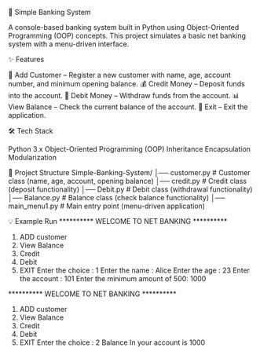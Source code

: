 🏦 Simple Banking System

A console-based banking system built in Python using Object-Oriented Programming (OOP) concepts.
This project simulates a basic net banking system with a menu-driven interface.

✨ Features

👤 Add Customer – Register a new customer with name, age, account number, and minimum opening balance.
💰 Credit Money – Deposit funds into the account.
🏦 Debit Money – Withdraw funds from the account.
📊 View Balance – Check the current balance of the account.
🚪 Exit – Exit the application.

🛠️ Tech Stack

Python 3.x
Object-Oriented Programming (OOP)
  Inheritance
  Encapsulation
  Modularization

📂 Project Structure
Simple-Banking-System/
│── customer.py     # Customer class (name, age, account, opening balance)
│── credit.py       # Credit class (deposit functionality)
│── Debit.py        # Debit class (withdrawal functionality)
│── Balance.py      # Balance class (check balance functionality)
│── main_menu1.py   # Main entry point (menu-driven application)

💡 Example Run
********** WELCOME TO NET BANKING **********
1. ADD customer
2. View Balance
3. Credit
4. Debit
5. EXIT
Enter the choice : 1
Enter the name : Alice
Enter the age : 23
Enter the account : 101
Enter the minimum amount of 500: 1000

********** WELCOME TO NET BANKING **********
1. ADD customer
2. View Balance
3. Credit
4. Debit
5. EXIT
Enter the choice : 2
Balance In your account is  1000
